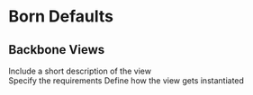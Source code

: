# Born Defaults

## Backbone Views

Include a short description of the view  
Specify the requirements
Define how the view gets instantiated